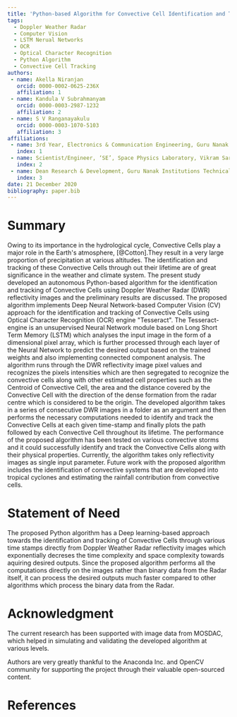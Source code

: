 ```yaml
---
title: 'Python-based Algorithm for Convective Cell Identification and Tracking using DWR Reflectivity Images'
tags:
  - Doppler Weather Radar
  - Computer Vision
  - LSTM Nerual Networks
  - OCR
  - Optical Character Recognition
  - Python Algorithm
  - Convective Cell Tracking
authors:
 - name: Akella Niranjan
   orcid: 0000-0002-0625-236X
   affiliation: 1
 - name: Kandula V Subrahmanyam
   orcid: 0000-0003-2987-1232
   affiliation: 2
 - name: S V Ranganayakulu
   orcid: 0000-0003-1070-5103
   affiliation: 3
affiliations:
 - name: 3rd Year, Electronics & Communication Engineering, Guru Nanak Institutions Technical Campus, Ibrahimpatnam, Telangana, India
   index: 1
 - name: Scientist/Engineer, ‘SE’, Space Physics Laboratory, Vikram Sarabhai Space Centre, ISRO, Trivandrum, India
   index: 2
 - name: Dean Research & Development, Guru Nanak Institutions Technical Campus, Ibrahimpatnam, Telangana, India
   index: 3
date: 21 December 2020
bibliography: paper.bib
---
```


# Summary
Owing to its importance in the hydrological cycle, Convective Cells play a major role in the Earth's atmosphere, [@Cotton].They result in a very large proportion of precipitation at various altitudes. The identification and tracking of these Convective Cells through out their lifetime are of great significance in the weather and climate system. The present study developed an autonomous Python-based algorithm for the identification and tracking of Convective Cells using Doppler Weather Radar (DWR) reflectivity images and the preliminary results are discussed. The proposed algorithm implements Deep Neural Network-based Computer Vision (CV) approach for the identification and tracking of Convective Cells using Optical Character Recognition (OCR) engine "Tesseract". The Tesseract-engine is an unsupervised Neural Network module based on Long Short Term Memory (LSTM) which analyses the input image in the form of a dimensional pixel array, which is further processed through each layer of the Neural Network to predict the desired output based on the trained weights and also implementing connected component analysis. The algorithm runs through the DWR reflectivity image pixel values and recognizes the pixels intensities which are then segregated to recognize the convective cells along with other estimated cell properties such as the Centroid of Convective Cell, the area and the distance covered by the Convective Cell with the  direction of the dense formation from the radar centre which is considered to be the origin. The developed algorithm takes in a series of consecutive DWR images in a folder as an argument and then performs the necessary computations needed to identify and track the Convective Cells at each given time-stamp and finally plots the path followed by each Convective Cell throughout its lifetime. The performance of the proposed algorithm has been tested on various convective storms and it could successfully identify and track the Convective Cells along with their physical properties. Currently, the algorithm takes only reflectivity images as single input parameter. Future work with the proposed algorithm includes the identification of convective systems that are developed into tropical cyclones and estimating the rainfall contribution from convective cells.


# Statement of Need
The proposed Python algorithm has a Deep learning-based approach towards the identification and tracking of Convective Cells through various time stamps directly from Doppler Weather Radar reflectivity images which exponentially decreses the time complexity and space complexity towards aquiring desired outputs. Since the proposed algorithm performs all the computations directly on the images rather than binary data from the Radar itself, it can process the desired outputs much faster compared to other algorithms which process the binary data from the Radar. 

# Acknowledgment

The current research has been supported with image data from MOSDAC, which helped in simulating and validating the developed algorithm at various levels. 

Authors are very greatly thankful to the Anaconda Inc. and OpenCV community for supporting the project through their valuable open-sourced content.

# References